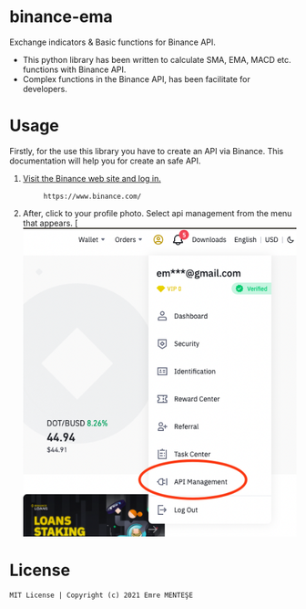 # binance-ema
Exchange indicators &amp; Basic functions for Binance API.

- This python library has been written to calculate SMA, EMA, MACD etc. functions with Binance API.
- Complex functions in the Binance API, has been facilitate for developers.

# Usage
Firstly, for the use this library you have to create an API via Binance. This documentation will help you for create an safe API.

1) [Visit the Binance web site and log in.](https://www.binance.com/)
            
            https://www.binance.com/
2) After, click to your profile photo. Select api management from the menu that appears.
   [![MENU](https://github.com/emrementese/binance-ema/blob/main/examples/images/menu.png)



# License

    MIT License | Copyright (c) 2021 Emre MENTEŞE

